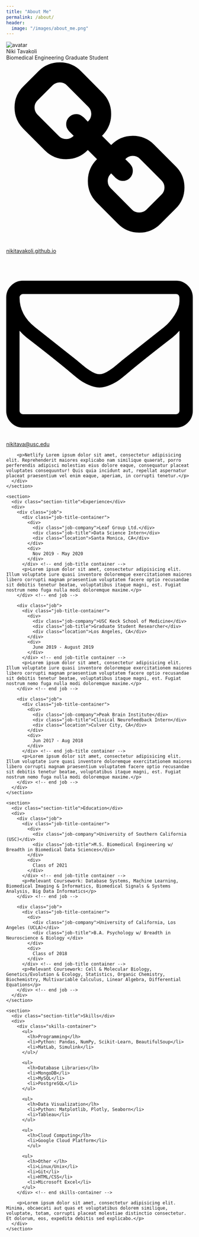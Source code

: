 ```yaml
---
title: "About Me"
permalink: /about/
header:
  image: "/images/about_me.png"
---
```

<html lang="en">
<head>
  <meta charset="UTF-8">
  <title>Niki's Resume</title>
  <link href="https://fonts.googleapis.com/css?family=Source+Sans+Pro:300,400,600" rel="stylesheet">
  <link rel="stylesheet" href="https://cdnjs.cloudflare.com/ajax/libs/meyer-reset/2.0/reset.min.css">
  <link rel="stylesheet" href="style.css">
</head>
<body>
  <div class="container">
    <section>
      <div>
        <div><img src="img/viterbi2.jpg" alt="avatar" class="avatar"></div>
      </div>
      <div>
        <div class="my-name">Niki Tavakoli</div>
        <div class="my-title">Biomedical Engineering Graduate Student</div>
        <div class="links">
          <div class="link-item">
            <svg class="icon" viewBox="0 0 1792 1792" xmlns="http://www.w3.org/2000/svg"><path d="M1520 1216q0-40-28-68l-208-208q-28-28-68-28-42 0-72 32 3 3 19 18.5t21.5 21.5 15 19 13 25.5 3.5 27.5q0 40-28 68t-68 28q-15 0-27.5-3.5t-25.5-13-19-15-21.5-21.5-18.5-19q-33 31-33 73 0 40 28 68l206 207q27 27 68 27 40 0 68-26l147-146q28-28 28-67zm-703-705q0-40-28-68l-206-207q-28-28-68-28-39 0-68 27l-147 146q-28 28-28 67 0 40 28 68l208 208q27 27 68 27 42 0 72-31-3-3-19-18.5t-21.5-21.5-15-19-13-25.5-3.5-27.5q0-40 28-68t68-28q15 0 27.5 3.5t25.5 13 19 15 21.5 21.5 18.5 19q33-31 33-73zm895 705q0 120-85 203l-147 146q-83 83-203 83-121 0-204-85l-206-207q-83-83-83-203 0-123 88-209l-88-88q-86 88-208 88-120 0-204-84l-208-208q-84-84-84-204t85-203l147-146q83-83 203-83 121 0 204 85l206 207q83 83 83 203 0 123-88 209l88 88q86-88 208-88 120 0 204 84l208 208q84 84 84 204z"/></svg>
            <a href="http://nikitavakoli.github.io">nikitavakoli.github.io</a>
          </div>
          <div class="link-item">
            <svg class="icon" viewBox="0 0 1792 1792" xmlns="http://www.w3.org/2000/svg"><path d="M1664 1504v-768q-32 36-69 66-268 206-426 338-51 43-83 67t-86.5 48.5-102.5 24.5h-2q-48 0-102.5-24.5t-86.5-48.5-83-67q-158-132-426-338-37-30-69-66v768q0 13 9.5 22.5t22.5 9.5h1472q13 0 22.5-9.5t9.5-22.5zm0-1051v-24.5l-.5-13-3-12.5-5.5-9-9-7.5-14-2.5h-1472q-13 0-22.5 9.5t-9.5 22.5q0 168 147 284 193 152 401 317 6 5 35 29.5t46 37.5 44.5 31.5 50.5 27.5 43 9h2q20 0 43-9t50.5-27.5 44.5-31.5 46-37.5 35-29.5q208-165 401-317 54-43 100.5-115.5t46.5-131.5zm128-37v1088q0 66-47 113t-113 47h-1472q-66 0-113-47t-47-113v-1088q0-66 47-113t113-47h1472q66 0 113 47t47 113z"/></svg>
            <a href="mailto:nikitava@usc.edu">nikitava@usc.edu</a>
          </div>
        </div> <!-- end links -->

        <p>Netlify Lorem ipsum dolor sit amet, consectetur adipisicing elit. Reprehenderit maiores explicabo nam similique quaerat, porro perferendis adipisci molestias eius dolore eaque, consequatur placeat voluptates consequuntur! Quis quia incidunt aut, repellat aspernatur placeat praesentium vel enim eaque, aperiam, in corrupti tenetur.</p>
      </div>
    </section>

    <section>
      <div class="section-title">Experience</div>
      <div>
        <div class="job">
          <div class="job-title-container">
            <div>
              <div class="job-company">Leaf Group Ltd.</div>
              <div class="job-title">Data Science Intern</div>
              <div class="location">Santa Monica, CA</div>
            </div>
            <div>
              Nov 2019 - May 2020
            </div>
          </div> <!-- end job-title container -->
          <p>Lorem ipsum dolor sit amet, consectetur adipisicing elit. Illum voluptate iure quasi inventore doloremque exercitationem maiores libero corrupti magnam praesentium voluptatem facere optio recusandae sit debitis tenetur beatae, voluptatibus itaque magni, est. Fugiat nostrum nemo fuga nulla modi doloremque maxime.</p>
        </div> <!-- end job -->

        <div class="job">
          <div class="job-title-container">
            <div>
              <div class="job-company">USC Keck School of Medicine</div>
              <div class="job-title">Graduate Student Researcher</div>
              <div class="location">Los Angeles, CA</div>
            </div>
            <div>
              June 2019 - August 2019
            </div>
          </div> <!-- end job-title container -->
          <p>Lorem ipsum dolor sit amet, consectetur adipisicing elit. Illum voluptate iure quasi inventore doloremque exercitationem maiores libero corrupti magnam praesentium voluptatem facere optio recusandae sit debitis tenetur beatae, voluptatibus itaque magni, est. Fugiat nostrum nemo fuga nulla modi doloremque maxime.</p>
        </div> <!-- end job -->

        <div class="job">
          <div class="job-title-container">
            <div>
              <div class="job-company">Peak Brain Institute</div>
              <div class="job-title">Clinical Neurofeedback Intern</div>
              <div class="location">Culver City, CA</div>
            </div>
            <div>
              Jun 2017 - Aug 2018
            </div>
          </div> <!-- end job-title container -->
          <p>Lorem ipsum dolor sit amet, consectetur adipisicing elit. Illum voluptate iure quasi inventore doloremque exercitationem maiores libero corrupti magnam praesentium voluptatem facere optio recusandae sit debitis tenetur beatae, voluptatibus itaque magni, est. Fugiat nostrum nemo fuga nulla modi doloremque maxime.</p>
        </div> <!-- end job -->
      </div>
    </section>

    <section>
      <div class="section-title">Education</div>
      <div>
        <div class="job">
          <div class="job-title-container">
            <div>
              <div class="job-company">University of Southern California (USC)</div>
              <div class="job-title">M.S. Biomedical Engineering w/ Breadth in Biomedical Data Sciences</div>
            </div>
            <div>
              Class of 2021
            </div>
          </div> <!-- end job-title container -->
          <p>Relevant Coursework: Database Systems, Machine Learning, Biomedical Imaging & Informatics, Biomedical Signals & Systems Analysis, Big Data Informatics</p>
        </div> <!-- end job -->

        <div class="job">
          <div class="job-title-container">
            <div>
              <div class="job-company">University of California, Los Angeles (UCLA)</div>
              <div class="job-title">B.A. Psychology w/ Breadth in Neuroscience & Biology </div>
            </div>
            <div>
              Class of 2018
            </div>
          </div> <!-- end job-title container -->
          <p>Relevant Coursework: Cell & Molecular Biology, Genetics/Evolution & Ecology, Statistics, Organic Chemistry, Biochemistry, Multivariable Calculus, Linear Algebra, Differential Equations</p>
        </div> <!-- end job -->
      </div>
    </section>

    <section>
      <div class="section-title">Skills</div>
      <div>
        <div class="skills-container">
          <ul>
            <lh>Programming</lh>
            <li>Python: Pandas, NumPy, Scikit-Learn, BeautifulSoup</li>
            <li>MatLab, Simulink</li>
          </ul>/

          <ul>
            <lh>Database Libraries</lh>
            <li>MongoDB</li>
            <li>MySQL</li>
            <li>PostgreSQL</li>
          </ul>

          <ul>
            <lh>Data Visualization</lh>
            <li>Python: Matplotlib, Plotly, Seaborn</li>
            <li>Tableau</li>
          </ul>

          <ul>
            <lh>Cloud Computing</lh>
            <li>Google Cloud Platform</li>
            </ul>

          <ul>
            <lh>Other </lh>
            <li>Linux/Unix</li>
            <li>Git</li>
            <li>HTML/CSS</li>
            <li>Microsoft Excel</li>
          </ul>
        </div> <!-- end skills-container -->

        <p>Lorem ipsum dolor sit amet, consectetur adipisicing elit. Minima, obcaecati aut quas et voluptatibus dolorem similique, voluptate, totam, corrupti placeat molestiae distinctio consectetur. Et dolorum, eos, expedita debitis sed explicabo.</p>
      </div>
    </section>

  </div>
</body>
</html>

